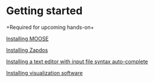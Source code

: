 # Getting started

+Required for upcoming hands-on+

[Installing MOOSE](https://mooseframework.inl.gov/getting_started/installation/index.html)

[Installing Zapdos](https://shannon-lab.github.io/zapdos/getting_started/installation.html)

[Installing a text editor with input file syntax auto-complete](https://mooseframework.inl.gov/help/development/VSCode.html)

[Installing visualization software](https://www.paraview.org/download/)

